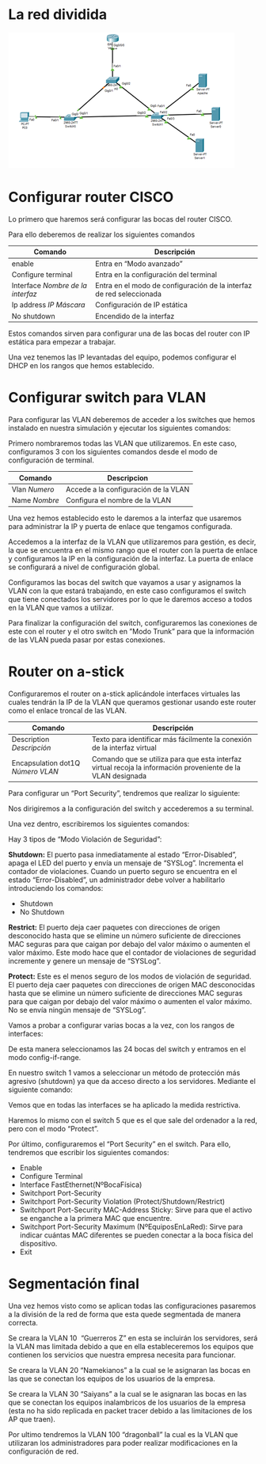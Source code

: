 # La red dividida

![Untitled](La%20red%20dividida/Untitled.png)

# Configurar router CISCO

Lo primero que haremos será configurar las bocas del router CISCO.

Para ello deberemos de realizar los siguientes comandos

| Comando | Descripción |
| --- | --- |
| enable | Entra en “Modo avanzado” |
| Configure terminal | Entra en la configuración del terminal |
| Interface *Nombre de la interfaz* | Entra en el modo de configuración de la interfaz de red seleccionada |
| Ip address *IP* *Máscara* | Configuración de IP estática |
| No shutdown | Encendido de la interfaz |

Estos comandos sirven para configurar una de las bocas del router con IP estática para empezar a trabajar.

Una vez tenemos las IP levantadas del equipo, podemos configurar el DHCP en los rangos que hemos establecido.

# Configurar switch para VLAN

Para configurar las VLAN deberemos de acceder a los switches que hemos instalado en nuestra simulación y ejecutar los siguientes comandos:

Primero nombraremos todas las VLAN que utilizaremos. En este caso, configuramos 3 con los siguientes comandos desde el modo de configuración de terminal.

| Comando | Descripcion |
| --- | --- |
| Vlan *Numero* | Accede a la configuración de la VLAN |
| Name *Nombre* | Configura el nombre de la VLAN |

Una vez hemos establecido esto le daremos a la interfaz que usaremos para administrar la IP y puerta de enlace que tengamos configurada.

Accedemos a la interfaz de la VLAN que utilizaremos para gestión, es decir, la que se encuentra en el mismo rango que el router con la puerta de enlace y configuramos la IP en la configuración de la interfaz. La puerta de enlace se configurará a nivel de configuración global.

Configuramos las bocas del switch que vayamos a usar y asignamos la VLAN con la que estará trabajando, en este caso configuramos el switch que tiene conectados los servidores por lo que le daremos acceso a todos en la VLAN que vamos a utilizar.

Para finalizar la configuración del switch, configuraremos las conexiones de este con el router y el otro switch en ”Modo Trunk” para que la información de las VLAN pueda pasar por estas conexiones.

# Router on a-stick

Configuraremos el router on a-stick aplicándole interfaces virtuales las cuales tendrán la IP de la VLAN que queramos gestionar usando este router como el enlace troncal de las VLAN.

| Comando | Descripción |
| --- | --- |
| Description *Descripción* | Texto para identificar más fácilmente la conexión de la interfaz virtual |
| Encapsulation dot1Q *Número VLAN* | Comando que se utiliza para que esta interfaz virtual recoja la información proveniente de la VLAN designada |

Para configurar un “Port Security”, tendremos que realizar lo siguiente:

Nos dirigiremos a la configuración del switch y accederemos a su terminal.

Una vez dentro, escribiremos los siguientes comandos:

Hay 3 tipos de “Modo Violación de Seguridad”:

**Shutdown:** El puerto pasa inmediatamente al estado “Error-Disabled”, apaga el LED del puerto y envía un mensaje de “SYSLog”. Incrementa el contador de violaciones. Cuando un puerto seguro se encuentra en el estado “Error-Disabled”, un administrador debe volver a habilitarlo introduciendo los comandos:

- Shutdown
- No Shutdown

**Restrict:** El puerto deja caer paquetes con direcciones de origen desconocido hasta que se elimine un número suficiente de direcciones MAC seguras para que caigan por debajo del valor máximo o aumenten el valor máximo. Este modo hace que el contador de violaciones de seguridad incremente y genere un mensaje de “SYSLog”.

**Protect:** Este es el menos seguro de los modos de violación de seguridad. El puerto deja caer paquetes con direcciones de origen MAC desconocidas hasta que se elimine un número suficiente de direcciones MAC seguras para que caigan por debajo del valor máximo o aumenten el valor máximo. No se envía ningún mensaje de “SYSLog”.

Vamos a probar a configurar varias bocas a la vez, con los rangos de interfaces:

De esta manera seleccionamos las 24 bocas del switch y entramos en el modo config-if-range.

En nuestro switch 1 vamos a seleccionar un método de protección más agresivo (shutdown) ya que da acceso directo a los servidores. Mediante el siguiente comando:

Vemos que en todas las interfaces se ha aplicado la medida restrictiva.

Haremos lo mismo con el switch 5 que es el que sale del ordenador a la red, pero con el modo “Protect”.

Por último, configuraremos el “Port Security” en el switch. Para ello, tendremos que escribir los siguientes comandos:

- Enable
- Configure Terminal
- Interface FastEthernet(NºBocaFísica)
- Switchport Port-Security
- Switchport Port-Security Violation (Protect/Shutdown/Restrict)
- Switchport Port-Security MAC-Address Sticky: Sirve para que el activo se enganche a la primera MAC que encuentre.
- Switchport Port-Security Maximum (NºEquiposEnLaRed): Sirve para indicar cuántas MAC diferentes se pueden conectar a la boca física del dispositivo.
- Exit

# Segmentación final

Una vez hemos visto como se aplican todas las configuraciones pasaremos a la división de la red de forma que esta quede segmentada de manera correcta.

Se creara la VLAN 10  “Guerreros Z” en esta se incluirán los servidores, será la VLAN mas limitada debido a que en ella estableceremos los equipos que contienen los servicios que nuestra empresa necesita para funcionar.

Se creara la VLAN 20 “Namekianos” a la cual se le asignaran las bocas en las que se conectan los equipos de los usuarios de la empresa.

Se creara la VLAN 30 “Saiyans” a la cual se le asignaran las bocas en las que se conectan los equipos inalambricos de los usuarios de la empresa (esta no ha sido replicada en packet tracer debido a las limitaciones de los AP que traen).

Por ultimo tendremos la VLAN 100 “dragonball” la cual es la VLAN que utilizaran los administradores para poder realizar modificaciones en la configuración de red.